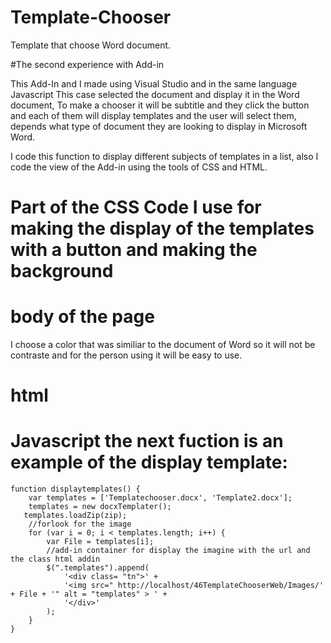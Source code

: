 # Template-Chooser
Template that choose Word document.

#The second experience with Add-in

This Add-In and I made using Visual Studio and in the same language Javascript 
This case selected the document and display it in the Word document, To make a chooser it will be subtitle and they click the button and each of them will display templates and the user will select them, depends what type of document they are looking to display in Microsoft Word.

I code this function to display different subjects of templates in a list, also I code the view of the Add-in using the tools of CSS and HTML.

# Part of the CSS Code I use for making the display of the templates with a button and making the background 

# body of the page
I choose a color that was similiar to the document of Word so it will not be contraste and for the person using it will be easy to use.

# html 


# Javascript the next fuction is an example of the display template:

    function displaytemplates() {
        var templates = ['Templatechooser.docx', 'Template2.docx'];
        templates = new docxTemplater();
       templates.loadZip(zip);
        //forlook for the image
        for (var i = 0; i < templates.length; i++) {
            var File = templates[i];
            //add-in container for display the imagine with the url and the class html addin 
            $(".templates").append(
                '<div class= "tn">' +
                '<img src=" http://localhost/46TemplateChooserWeb/Images/' + File + '" alt = "templates" > ' +
                '</div>'
            );
        }
    }



